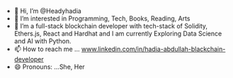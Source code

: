 - 👋 Hi, I’m @Headyhadia
- 👀 I’m interested in Programming, Tech, Books, Reading, Arts
- 🌱 I’m a full-stack blockchain developer with tech-stack of Solidity, Ethers.js, React and Hardhat and I am currently Exploring Data Science and AI with Python.
- 📫 How to reach me ...  www.linkedin.com/in/hadia-abdullah-blackchain-developer 
- 😄 Pronouns: ...She, Her

<!---
Headyhadia/Headyhadia is a ✨ special ✨ repository because its `README.md` (this file) appears on your GitHub profile.
You can click the Preview link to take a look at your changes.
--->
